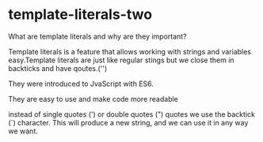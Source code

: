 # template-literals-two

What are template literals and why are they important?

Template literals is a feature that allows working with strings and variables easy.Template literals are just like regular stings but we close them in backticks and have qoutes.('')

They were introduced to JvaScript with ES6.

They are easy to use and make code more readable

instead of single quotes (') or double quotes (") quotes we use the backtick (`) character. This will produce a new string, and we can use it in any way we want.
